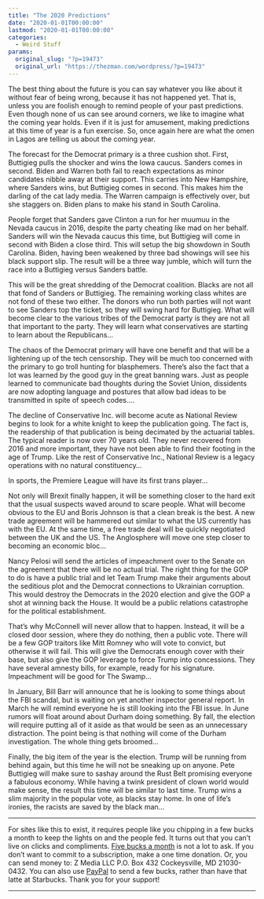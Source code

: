```yaml
---
title: "The 2020 Predictions"
date: "2020-01-01T00:00:00"
lastmod: "2020-01-01T00:00:00"
categories:
  - Weird Stuff
params:
  original_slug: "?p=19473"
  original_url: "https://thezman.com/wordpress/?p=19473"
---
```


The best thing about the future is you can say whatever you like about
it without fear of being wrong, because it has not happened yet. That
is, unless you are foolish enough to remind people of your past
predictions. Even though none of us can see around corners, we like to
imagine what the coming year holds. Even if it is just for amusement,
making predictions at this time of year is a fun exercise. So, once
again here are what the omen in Lagos are telling us about the coming
year.

The forecast for the Democrat primary is a three cushion shot. First,
Buttigieg pulls the shocker and wins the Iowa caucus. Sanders comes in
second. Biden and Warren both fail to reach expectations as minor
candidates nibble away at their support. This carries into New
Hampshire, where Sanders wins, but Buttigieg comes in second. This makes
him the darling of the cat lady media. The Warren campaign is
effectively over, but she staggers on. Biden plans to make his stand in
South Carolina.

People forget that Sanders gave Clinton a run for her muumuu in the
Nevada caucus in 2016, despite the party cheating like mad on her
behalf. Sanders will win the Nevada caucus this time, but Buttigieg will
come in second with Biden a close third. This will setup the big
showdown in South Carolina. Biden, having been weakened by three bad
showings will see his black support slip. The result will be a three way
jumble, which will turn the race into a Buttigieg versus Sanders battle.

This will be the great shredding of the Democrat coalition. Blacks are
not all that fond of Sanders or Buttigieg. The remaining working class
whites are not fond of these two either. The donors who run both parties
will not want to see Sanders top the ticket, so they will swing hard for
Buttigieg. What will become clear to the various tribes of the Democrat
party is they are not all that important to the party. They will learn
what conservatives are starting to learn about the Republicans…

The chaos of the Democrat primary will have one benefit and that will be
a lightening up of the tech censorship. They will be much too concerned
with the primary to go troll hunting for blasphemers. There’s also the
fact that a lot was learned by the good guy in the great banning wars.
Just as people learned to communicate bad thoughts during the Soviet
Union, dissidents are now adopting language and postures that allow bad
ideas to be transmitted in spite of speech codes….

The decline of Conservative Inc. will become acute as National Review
begins to look for a white knight to keep the publication going. The
fact is, the readership of that publication is being decimated by the
actuarial tables. The typical reader is now over 70 years old. They
never recovered from 2016 and more important, they have not been able to
find their footing in the age of Trump. Like the rest of Conservative
Inc., National Review is a legacy operations with no natural
constituency…

In sports, the Premiere League will have its first trans player…

Not only will Brexit finally happen, it will be something closer to the
hard exit that the usual suspects waved around to scare people. What
will become obvious to the EU and Boris Johnson is that a clean break is
the best. A new trade agreement will be hammered out similar to what the
US currently has with the EU. At the same time, a free trade deal will
be quickly negotiated between the UK and the US. The Anglosphere will
move one step closer to becoming an economic bloc…

Nancy Pelosi will send the articles of impeachment over to the Senate on
the agreement that there will be no actual trial. The right thing for
the GOP to do is have a public trial and let Team Trump make their
arguments about the seditious plot and the Democrat connections to
Ukrainian corruption. This would destroy the Democrats in the 2020
election and give the GOP a shot at winning back the House. It would be
a public relations catastrophe for the political establishment.

That’s why McConnell will never allow that to happen. Instead, it will
be a closed door session, where they do nothing, then a public vote.
There will be a few GOP traitors like Mitt Romney who will vote to
convict, but otherwise it will fail. This will give the Democrats enough
cover with their base, but also give the GOP leverage to force Trump
into concessions. They have several amnesty bills, for example, ready
for his signature. Impeachment will be good for The Swamp…

In January, Bill Barr will announce that he is looking to some things
about the FBI scandal, but is waiting on yet another inspector general
report. In March he will remind everyone he is still looking into the
FBI issue. In June rumors will float around about Durham doing
something. By fall, the election will require putting all of it aside as
that would be seen as an unnecessary distraction. The point being is
that nothing will come of the Durham investigation. The whole thing gets
broomed…

Finally, the big item of the year is the election. Trump will be running
from behind again, but this time he will not be sneaking up on anyone.
Pete Buttigieg will make sure to sashay around the Rust Belt promising
everyone a fabulous economy. While having a twink president of clown
world would make sense, the result this time will be similar to last
time. Trump wins a slim majority in the popular vote, as blacks stay
home. In one of life’s ironies, the racists are saved by the black man…

------------------------------------------------------------------------

For sites like this to exist, it requires people like you chipping in a
few bucks a month to keep the lights on and the people fed. It turns out
that you can’t live on clicks and compliments.
<a href="https://www.subscribestar.com/the-z-blog"
rel="noopener noreferrer" target="_blank">Five bucks a month</a> is not
a lot to ask. If you don’t want to commit to a subscription, make a one
time donation. Or, you can send money to: Z Media LLC P.O. Box 432
Cockeysville, MD 21030-0432. You can also use <a
href="https://www.paypal.com/cgi-bin/webscr?cmd=_s-xclick&amp;hosted_button_id=UDAS2Q8JYA6CN&amp;source=url"
rel="noopener noreferrer" target="_blank">PayPal</a> to send a few
bucks, rather than have that latte at Starbucks. Thank you for your
support!

------------------------------------------------------------------------
